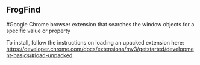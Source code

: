 ## FrogFind

#Google Chrome browser extension that searches the window objects for a specific value or property

To install, follow the instructions on loading an upacked extension here: https://developer.chrome.com/docs/extensions/mv3/getstarted/development-basics/#load-unpacked
